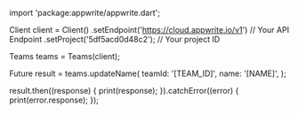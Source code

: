 import 'package:appwrite/appwrite.dart';

Client client = Client()
  .setEndpoint('https://cloud.appwrite.io/v1') // Your API Endpoint
  .setProject('5df5acd0d48c2'); // Your project ID

Teams teams = Teams(client);

Future result = teams.updateName(
  teamId: '[TEAM_ID]',
  name: '[NAME]',
);

result.then((response) {
  print(response);
}).catchError((error) {
  print(error.response);
});

